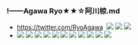 ### !——Agawa Ryo★★☆阿川椋.md
- https://twitter.com/RyoAgawa
![]()
![](https://pbs.twimg.com/media/EG6EMT9U0AEtpwE?format=jpg&name=4096x4096)
![](https://pbs.twimg.com/media/EGI8oqJUwAAYC-b?format=jpg&name=4096x4096)
![](https://pbs.twimg.com/media/EF5fmUyU4AA6o4n?format=jpg&name=4096x4096)
- ![](https://pbs.twimg.com/media/EFzXEXyVAAAY4wf?format=jpg&name=4096x4096)
![](https://pbs.twimg.com/media/EFuoYYGUcAAbAX9?format=jpg&name=4096x4096)
![](https://pbs.twimg.com/media/EFe6dXSVAAEfS61?format=jpg&name=4096x4096)
![](https://pbs.twimg.com/media/D20vf5yUcAE2Yfr?format=png&name=4096x4096)
![](https://pbs.twimg.com/media/EFIE-DCU8AASrGX?format=jpg&name=4096x4096)
![](https://pbs.twimg.com/media/EFEIfk2VAAEnquC?format=jpg&name=4096x4096)
![](https://pbs.twimg.com/media/EE_CYoTUEAAg1xQ?format=jpg&name=4096x4096)
![](https://pbs.twimg.com/media/EE7GzyvVUAA9y0z?format=jpg&name=4096x4096)
![](https://pbs.twimg.com/media/EEKLBLgXUAAjN50?format=jpg&name=4096x4096)
![](https://pbs.twimg.com/media/EEBnPUpUYAEg3Tw?format=jpg&name=4096x4096)
![](https://pbs.twimg.com/media/EEAAM2MU8AAUFVw?format=png&name=4096x4096)
